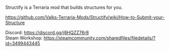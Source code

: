 Structify is a Terraria mod that builds structures for you.

https://github.com/Valks-Terraria-Mods/Structify/wiki/How-to-Submit-your-Structure

Discord: https://discord.gg/j8HQZZ76r8  
Steam Workshop: https://steamcommunity.com/sharedfiles/filedetails/?id=3499443445  
